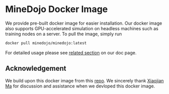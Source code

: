 # MineDojo Docker Image

We provide pre-built docker image for easier installation. Our docker image also supports GPU-accelerated simulation on headless machines such as training nodes on a server. To pull the image, simply run

```bash
docker pull minedojo/minedojo:latest
```

For detailed usage please see [related section](http://docs.minedojo.org/sections/getting_started/install.html#docker-image) on our doc page.

## Acknowledgement

We build upon this docker image from this [repo](https://github.com/ehfd/docker-nvidia-egl-desktop). We sincerely thank [Xiaojian Ma](http://web.cs.ucla.edu/~xm/) for discussion and assistance when we devloped this docker image.
